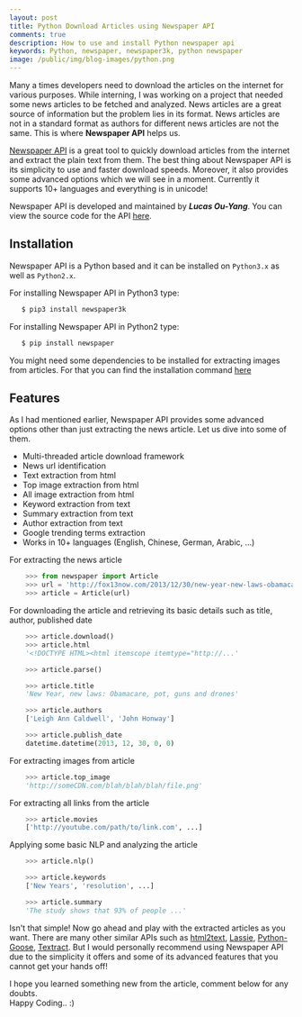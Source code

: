 ```yaml
---
layout: post
title: Python Download Articles using Newspaper API
comments: true
description: How to use and install Python newspaper api
keywords: Python, newspaper, newspaper3k, python newspaper
image: /public/img/blog-images/python.png
---
```


Many a times developers need to download the articles on the internet for various purposes. While interning, I was working on a project that needed some news articles to be fetched and analyzed. News articles are a great source of information but the problem lies in its format. News articles are not in a standard format as authors for different news articles are not the same. This is where **Newspaper API** helps us.

[Newspaper API](http://newspaper.readthedocs.io/en/latest/) is a great tool to quickly download articles from the internet and extract the plain text from them. The best thing about Newspaper API is its simplicity to use and faster download speeds. Moreover, it also provides some advanced options which we will see in a moment. Currently it supports 10+ languages and everything is in unicode!

Newspaper API is developed and maintained by ***Lucas Ou-Yang***. You can view the source code for the API [here](https://github.com/codelucas/newspaper).

## Installation

Newspaper API is a Python based and it can be installed on `Python3.x` as well as `Python2.x`.

For installing Newspaper API in Python3 type:

```bash
   $ pip3 install newspaper3k
```

For installing Newspaper API in Python2 type:

```bash
   $ pip install newspaper
```

You might need some dependencies to be installed for extracting images from articles. For that you can find the installation command [here](http://newspaper.readthedocs.io/en/latest/user_guide/install.html#install)

## Features

As I had mentioned earlier, Newspaper API provides some advanced options other than just extracting the news article. Let us dive into some of them.

- Multi-threaded article download framework
- News url identification
- Text extraction from html
- Top image extraction from html
- All image extraction from html
- Keyword extraction from text
- Summary extraction from text
- Author extraction from text
- Google trending terms extraction
- Works in 10+ languages (English, Chinese, German, Arabic, ...)

For extracting the news article

```python
    >>> from newspaper import Article
    >>> url = 'http://fox13now.com/2013/12/30/new-year-new-laws-obamacare-pot-guns-and-drones/'
    >>> article = Article(url)
```

For downloading the article and retrieving its basic details such as title, author, published date

```python
    >>> article.download()
    >>> article.html
    '<!DOCTYPE HTML><html itemscope itemtype="http://...'

    >>> article.parse()

    >>> article.title
    'New Year, new laws: Obamacare, pot, guns and drones'

    >>> article.authors
    ['Leigh Ann Caldwell', 'John Honway']

    >>> article.publish_date
    datetime.datetime(2013, 12, 30, 0, 0)
```

For extracting images from article

```python
    >>> article.top_image
    'http://someCDN.com/blah/blah/blah/file.png'
```

For extracting all links from the article

```python
    >>> article.movies
    ['http://youtube.com/path/to/link.com', ...]
```

Applying some basic NLP and analyzing the article

```python
    >>> article.nlp()

    >>> article.keywords
    ['New Years', 'resolution', ...]

    >>> article.summary
    'The study shows that 93% of people ...'
```

Isn't that simple! Now go ahead and play with the extracted articles as you want. There are many other similar APIs such as [html2text](https://github.com/aaronsw/html2text), [Lassie](https://github.com/michaelhelmick/lassie), [Python-Goose](https://github.com/grangier/python-goose), [Textract](https://github.com/deanmalmgren/textract). But I would personally recommend using Newspaper API due to the simplicity it offers and some of its advanced features that you cannot get your hands off!

I hope you learned something new from the article, comment below for any doubts.
<br/>Happy Coding.. :)
